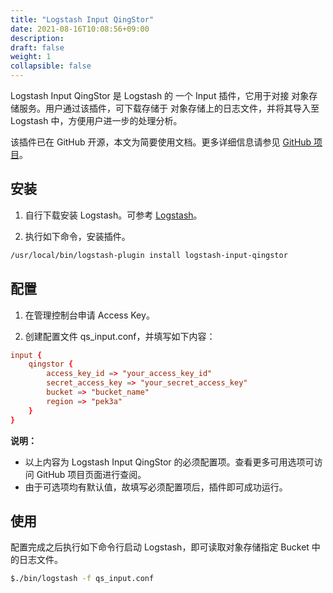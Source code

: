```yaml
---
title: "Logstash Input QingStor"
date: 2021-08-16T10:08:56+09:00
description:
draft: false
weight: 1
collapsible: false
---
```


Logstash Input QingStor 是 Logstash 的 一个 Input 插件，它用于对接 对象存储服务。用户通过该插件，可下载存储于 对象存储上的日志文件，并将其导入至 Logstash 中，方便用户进一步的处理分析。

该插件已在 GitHub 开源，本文为简要使用文档。更多详细信息请参见 [GitHub 项目](https://github.com/yunify/logstash-input-qingstor)。

## 安装
1. 自行下载安装 Logstash。可参考 [Logstash](https://www.elastic.co/cn/downloads/past-releases#logstash)。

2. 执行如下命令，安装插件。
```bash
/usr/local/bin/logstash-plugin install logstash-input-qingstor
```

## 配置

1. 在管理控制台申请 Access Key。

2. 创建配置文件 qs_input.conf，并填写如下内容：

```conf
input {
    qingstor {
        access_key_id => "your_access_key_id"
        secret_access_key => "your_secret_access_key"
        bucket => "bucket_name"
        region => "pek3a"
    }
}
```

   **说明：**
   - 以上内容为 Logstash Input QingStor 的必须配置项。查看更多可用选项可访问 GitHub 项目页面进行查阅。
   - 由于可选项均有默认值，故填写必须配置项后，插件即可成功运行。


## 使用

配置完成之后执行如下命令行启动 Logstash，即可读取对象存储指定 Bucket 中的日志文件。

```bash
$./bin/logstash -f qs_input.conf
```

